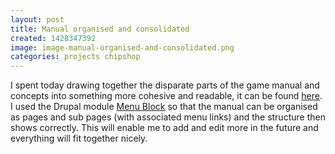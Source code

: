 ```yaml
---
layout: post
title: Manual organised and consolidated
created: 1428347392
image: image-manual-organised-and-consolidated.png
categories: projects chipshop
---
```


I spent today drawing together the disparate parts of the game manual and concepts into something more cohesive and readable, it can be found [here](/manual). I used the Drupal module <a href="https://drupal.org/project/menu_block" target="_blank">Menu Block</a> so that the manual can be organised as pages and sub pages (with associated menu links) and the structure then shows correctly. This will enable me to add and edit more in the future and everything will fit together nicely.
